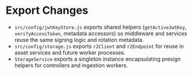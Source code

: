# Export Changes

- `src/config/jwtKeyStore.js` exports shared helpers (`getActiveJwtKey`, `verifyAccessToken`, metadata accessors) so middleware and services reuse the same signing logic and rotation metadata.
- `src/config/storage.js` exports `r2Client` and `r2Endpoint` for reuse in asset services and future worker processes.
- `StorageService` exports a singleton instance encapsulating presign helpers for controllers and ingestion workers.
